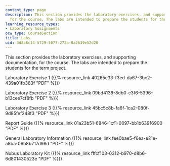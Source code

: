 ```yaml
---
content_type: page
description: This section provides the laboratory exercises, and supporting documentation,
  for the course. The labs are intended to prepare the students for the term project.
learning_resource_types:
- Laboratory Assignments
ocw_type: CourseSection
title: Labs
uid: 3d8a8c14-5729-5077-272a-0a2639e52d20
---
```


This section provides the laboratory exercises, and supporting documentation, for the course. The labs are intended to prepare the students for the term project.

Laboratory Exercise 1 ({{% resource_link 40265c33-f3ed-da67-3bc2-439a01fb383f "PDF" %}})

Laboratory Exercise 2 ({{% resource_link 09bd4136-8db0-c3f6-5396-b13cee7cf8fb "PDF" %}})

Laboratory Exercise 3 ({{% resource_link 45bc5c8b-fa6f-1ca2-080f-9d85fef248f3 "PDF" %}})

Report Guide ({{% resource_link 01a23b51-6846-1cf1-0097-bb1b63916900 "PDF" %}})

General Laboratory Information ({{% resource_link fee0bae5-f6ea-e21e-a8ba-06b8b717d98d "PDF" %}})

Nubus Laboratory Kit ({{% resource_link fffcf103-0312-b970-d8b6-6d801430523e "PDF" %}})